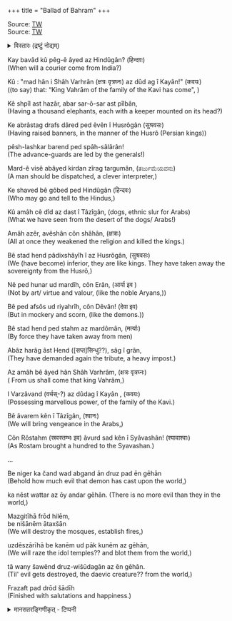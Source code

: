 +++
title = "Ballad of Bahram"
+++

Source: [TW](https://groups.google.com/g/FriendOfCAHC/c/PiJ6-nuWYLk)  
Source: [TW](https://x.com/AmitMajmudar/status/1833264554077524377/photo/2)

<div class="videoEmbed"  caption="Video" src="https://www.youtube.com/watch?v=aJvVKzbMBk4"></div>

<details><summary>विस्तारः (द्रष्टुं नोद्यम्)</summary>

A composition by Farya Faraji. The lyrics are in Middle-Persian, the chronological variety of the Persian language spoken in the Sasanian Era, and they are taken from a rhymed ballad dating to the time following the fall of the Sasanian Empire at the hands of the Arabic Rashidun Caliphate. According to J. C. Tavadia from "The Journal of the Royal Asiatic Society of Great Britain and Ireland" in 1955, while the exact date of the poem cannot be pinpointed, some estimates can be made. 

The greatest peculiarity of the poem is that it rhymes--as a general rule of thumb, Iranian and Greco-Roman poems of the Ancient World did not rhyme, and the concept was popularised by the Arabs following their expansion in the Early Middle-Ages. This would point to a late date for the poem, but Tavadia indicates that the use of certain, more archaic Middle-Persian words supports the idea that this poem would have been written at an earlier date, therefore it is possible that this text was produced in the very decades following the conquest of Iran by the Arabs.

The text expresses the hope of the era's Iranians, who await the coming of a Zoroastrian messianic figure called Shah Vahram Varzavand, a figure who will come from India, overthrow the Arab invaders and restore native Iranian and Zoroastrian rule to the land. 

The poem can essentially be contextualised as a "wish-image" of the oppressed Zoroastrian Iranians yearning for the return of the previous state of rule. The figure of Shah Vahram as a messianic figure carries with him the weight of Iranian mythology, as he is said to be of the lineage of the Kayanian--the mythological dynasty of Iran who was said to have ruled at the beginning of the world, and the dynasty around which the Shahnameh epic revolves. 

The poem can therefore be described as both a deeply nationalistic and religious one; the two concepts being intertwined in this historical context, with Zoroastrianism being one with the concept of Iranian identity in the eyes of the text's writer(s).
</details>



Kay bavâd kû pêg-ê âyed az Hindûgân? (हिन्दवः)  
(When will a courier come from India?)  

Kû : "mad hân i Shâh Varhrân (क्षत्रः वृत्रघ्नः) az dûd ag î  Kayân!" (कवयः)  
((to say) that: “King Vahrām of the family of the Kavi has come", )

Kê shpîl ast hazâr, abar sar-ô-sar ast pîlbân,    
(Having a thousand elephants, each with a keeper mounted on its head?)

Ke abrâstag drafs dâred ped êvên î Husrôgân  (सुश्रवसः)  
(Having raised banners, in the manner of the Husrô (Persian kings))

pêsh-lashkar barend ped spâh-sâlârân!  
(The advance-guards are led by the generals!)

Mard-ê visê abâyed kirdan zîrag targumân, (ತರ್ಜುಮೆಯವನು)  
(A man should be dispatched, a clever interpreter,)

Ke shaved bê gôbed ped Hindûgân (हिन्दवः)  
(Who may go and tell to the Hindus,)

Kû amâh cê dîd az dast î Tâzîgân, (dogs, ethnic slur for Arabs)  
(What we have seen from the desert of the dogs/ Arabs!)

Amâh azêr, avêshân côn shâhân, (क्षत्राः)  
(All at once they weakened the religion and killed the kings.)

Bê stad hend pâdixshâyîh î az Husrôgân, (सुश्रवसः)  
(We (have become) inferior, they are like kings. They have taken away the sovereignty from the Husrô,)

Nê ped hunar ud mardîh, côn Erân, (आर्या इव )  
(Not by art/ virtue and valour, (like the noble Aryans,))

Bê ped afsôs ud riyahrîh, côn Dêvân! (देवा इव)  
(But in mockery and scorn, (like the demons.))

Bê stad hend ped stahm az mardômân,  (मर्त्याः)  
(By force they have taken away from men)

Abâz harâg âst Hend ([सप्त]सिन्धु??), sâg î grân,  
(They have demanded again the tribute, a heavy impost.)

Az amâh bê âyed hân Shâh Varhrâm,  (क्षत्रः वृत्रघ्नः)  
( From us shall come that king Vahrâm,)

I Varzâvand (वर्चस्-?) az dûdag î Kayân , (कवयः)  
(Possessing marvellous power, of the family of the Kavi.)

Bê âvarem kên î Tâzîgân,  (श्वानः)  
(We will bring vengeance in the Arabs,)

Côn Rôstahm (स्रवस्तम्भः इव) âvurd sad kên î Syâvashân! (श्यावाश्वाः)  
(As Rostam brought a hundred to the Syavashan.)



…  

Be niger ka čand wad abgand ān druz pad ēn gēhān  
(Behold how much evil that demon has cast upon the world,)

ka nēst wattar az ōy andar gēhān.
(There is no more evil than they in the world,)

Mazgitīhā frōd hilēm,  
be nišānēm ātaxšān  
(We will destroy the mosques, establish fires,)

uzdēszārīhā be kanēm ud pāk kunēm az gēhān,   
(We will raze the idol temples?? and blot them from the world,)

tā wany šawēnd druz-wišūdagān az ēn gēhān.  
(Til' evil gets destroyed, the daevic creature?? from the world,)

Frazaft pad drōd šādīh  
(Finished with salutations and happiness.)



<details><summary>मानसतरङ्गिणीकृत् - टिप्पनी</summary>

Source: [TW](https://x.com/blog_supplement/status/1833370931739451699)

By some coincidence, wanted to make a post on this recently. There is an interesting symmetry between us our & Iranic cousins: The restoration from the mlechChAdi will involve on their side a descendant of kauui ushan, while on our side it will involve the collateral bhArgava line: rAma jAmadagnya -- both waiting with immortality to spring out when the time comes. rAma bhArgava will train kalkin in arms for the overthrow of the mlechChAdi.
</details>




